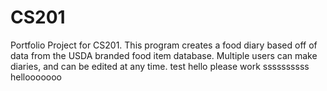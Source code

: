 # CS201
Portfolio Project for CS201. This program creates a food diary based off of data from the USDA branded food item database. Multiple users can make diaries, and can be edited at any time.
test
hello please work
ssssssssss hellooooooo
